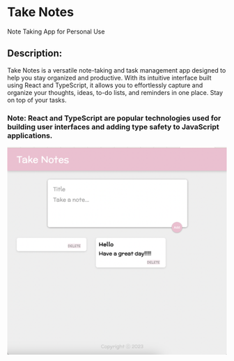 # Take Notes

Note Taking App for Personal Use

## Description:
Take Notes is a versatile note-taking and task management app designed to help you stay organized and productive. With its intuitive interface built using React and TypeScript, it allows you to effortlessly capture and organize your thoughts, ideas, to-do lists, and reminders in one place. Stay on top of your tasks.

### Note: React and TypeScript are popular technologies used for building user interfaces and adding type safety to JavaScript applications.



![alt text](./getting-started/src/assets/Screenshot%202023-06-22%20at%2009.40.21.png)
